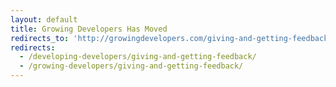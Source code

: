 ```yaml
---
layout: default
title: Growing Developers Has Moved
redirects_to: 'http://growingdevelopers.com/giving-and-getting-feedback/'
redirects:
  - /developing-developers/giving-and-getting-feedback/
  - /growing-developers/giving-and-getting-feedback/
---
```

